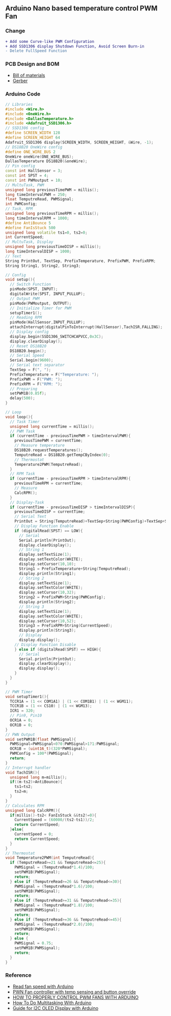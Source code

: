 ## Arduino Nano based temperature control PWM Fan
### Change
```diff
+ Add some Curve-like PWM Configuration
+ Add SSD1306 display Shutdown Function, Avoid Screen Burn-in
- Delete FullSpeed Function
```
### PCB Design and BOM
* [Bill of materials](https://github.com/Suzhou65/Suzhou65.github.io/blob/master/lib_circuit/bom_arduino_2_pwm_thermostat.md)
* [Gerber](https://github.com/Suzhou65/Suzhou65.github.io/raw/master/lib_circuit/gerber_arduino_2_pwm.zip)
### Arduino Code
```c++
// Libraries
#include <Wire.h>
#include <OneWire.h>
#include <DallasTemperature.h>
#include <Adafruit_SSD1306.h>
// SSD1306 config
#define SCREEN_WIDTH 128
#define SCREEN_HEIGHT 64
Adafruit_SSD1306 display(SCREEN_WIDTH, SCREEN_HEIGHT, &Wire, -1);
// DS18B20 OneWire config
#define ONE_WIRE_BUS 2
OneWire oneWire(ONE_WIRE_BUS);
DallasTemperature DS18B20(&oneWire);
// Pin config
const int HallSensor = 3;
const int SPST = 4;
const int PWMoutput = 10;
// MultuTask, PWM
unsigned long previousTimePWM = millis();
long timeIntervalPWM = 250;
float TemputreRead, PWMSignal;
int PWMConfig;
// Task, RPM
unsigned long previousTimeRPM = millis();
long timeIntervalRPM = 1000;
#define AntiBounce 5
#define FanIsStuck 500
unsigned long volatile ts1=0, ts2=0;
int CurrentSpeed;
// MultuTask, Display
unsigned long previousTimeDISP = millis();
long timeIntervalDISP = 1000;
// Text
String PrintOut, TextSep, PrefixTemperature, PrefixPWM, PrefixRPM;
String String1, String2, String3;

// Config
void setup(){
  // Switch Function
  pinMode(SPST, INPUT);
  digitalWrite(SPST, INPUT_PULLUP);
  // Output PWM
  pinMode(PWMoutput, OUTPUT);
  // Initialize Timer for PWM
  setupTimer1();
  // Reading RPM
  pinMode(HallSensor,INPUT_PULLUP);
  attachInterrupt(digitalPinToInterrupt(HallSensor),TachISR,FALLING);
  // Display config
  display.begin(SSD1306_SWITCHCAPVCC,0x3C);
  display.clearDisplay();
  // Reset DS18B20
  DS18B20.begin();
  // Serial Speed 
  Serial.begin(9600);
  // Serial text separator
  TextSep = F(", ");
  PrefixTemperature = F("Temperature: ");
  PrefixPWM = F("PWM: ");
  PrefixRPM = F("RPM: ");
  // Preparing
  setPWM1B(0.85f);
  delay(500);
}

// Loop
void loop(){
  // Task Timer
  unsigned long currentTime = millis();
  // PWM Task
  if (currentTime - previousTimePWM > timeIntervalPWM){
    previousTimePWM = currentTime;
    // Measure temperature
    DS18B20.requestTemperatures();
    TemputreRead = DS18B20.getTempCByIndex(0);
    // Thermostat
    Temperature2PWM(TemputreRead);
  }
  // RPM Task
  if (currentTime - previousTimeRPM > timeIntervalRPM){
    previousTimeRPM = currentTime;
    // Measure 
    CalcRPM();
  }
  // Display-Task
  if (currentTime - previousTimeDISP > timeIntervalDISP){
    previousTimeDISP = currentTime;
    // Serial Text
    PrintOut = String(TemputreRead)+TextSep+String(PWMConfig)+TextSep+String(CurrentSpeed);
    // Display Function Enable
    if (digitalRead(SPST) == LOW){
      // Serial
      Serial.println(PrintOut);
      display.clearDisplay();
      // String 1
      display.setTextSize(1);
      display.setTextColor(WHITE);
      display.setCursor(10,10);
      String1 = PrefixTemperature+String(TemputreRead);
      display.println(String1);
      // String 2
      display.setTextSize(1);
      display.setTextColor(WHITE);
      display.setCursor(10,32);
      String2 = PrefixPWM+String(PWMConfig);
      display.println(String2);
      // String 3
      display.setTextSize(1);
      display.setTextColor(WHITE);
      display.setCursor(10,52);
      String3 = PrefixRPM+String(CurrentSpeed);
      display.println(String3);
      // Display
      display.display();     
    // Display Function Disable 
    } else if (digitalRead(SPST) == HIGH){
      // Serial
      Serial.println(PrintOut);
      display.clearDisplay();
      display.display();
    }
  }
}

// PWM Timer
void setupTimer1(){
  TCCR1A = (1 << COM1A1) | (1 << COM1B1) | (1 << WGM11);
  TCCR1B = (1 << CS10) | (1 << WGM13);
  ICR1 = 320;
  // Pin9, Pin10
  OCR1A = 0;
  OCR1B = 0;
}
// PWN Output
void setPWM1B(float PWMSignal){
  PWMSignal=PWMSignal<0?0:PWMSignal>1?1:PWMSignal;
  OCR1B = (uint16_t)(320*PWMSignal);
  PWMConfig = 100*(PWMSignal);
  return;
}
// Interrupt handler
void TachISR(){
  unsigned long m=millis();
  if((m-ts2)>AntiBounce){
    ts1=ts2;
    ts2=m;
  }
}
// Calculates RPM
unsigned long CalcRPM(){
  if(millis()-ts2< FanIsStuck &&ts2!=0){
    CurrentSpeed = (60000/(ts2-ts1))/2;
    return CurrentSpeed;
  }else{
    CurrentSpeed = 0;
    return CurrentSpeed;  
  }
}
// Thermostat
void Temperature2PWM(int TemputreRead){
  if (TemputreRead>=21 && TemputreRead<=25){
    PWMSignal = (TemputreRead*1.4)/100;
    setPWM1B(PWMSignal);
    return;
  } else if (TemputreRead>=26 && TemputreRead<=30){
    PWMSignal = (TemputreRead*1.6)/100;
    setPWM1B(PWMSignal);
    return;
  } else if (TemputreRead>=31 && TemputreRead<=35){
    PWMSignal = (TemputreRead*1.8)/100;
    setPWM1B(PWMSignal);
    return;
  } else if (TemputreRead>=36 && TemputreRead<=45){
    PWMSignal = (TemputreRead*2.0)/100;
    setPWM1B(PWMSignal);
    return;
  } else {
    PWMSignal = 0.75;
    setPWM1B(PWMSignal);
    return;
  }
}
```

### Reference
+ [Read fan speed with Arduino](https://www.aeq-web.com/arduino-pc-lufter-drehzahl-messen-uber-tachosignal/)
+ [PWN Fan controller with temp sensing and button override](https://create.arduino.cc/projecthub/KaptenJansson/pwn-fan-controller-with-temp-sensing-and-button-override-4f2e8d)
+ [HOW TO PROPERLY CONTROL PWM FANS WITH ARDUINO](https://fdossena.com/?p=ArduinoFanControl/i.md)
+ [How To Do Multitasking With Arduino](https://roboticsbackend.com/how-to-do-multitasking-with-arduino/)
+ [Guide for I2C OLED Display with Arduino](https://randomnerdtutorials.com/guide-for-oled-display-with-arduino/)
